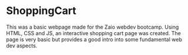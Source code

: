 # ShoppingCart
This was a basic webpage made for the Zaio webdev bootcamp. Using HTML, CSS and JS, an interactive shopping cart page was created. The page is very basic but provides a good intro into some fundamental web dev aspects.
